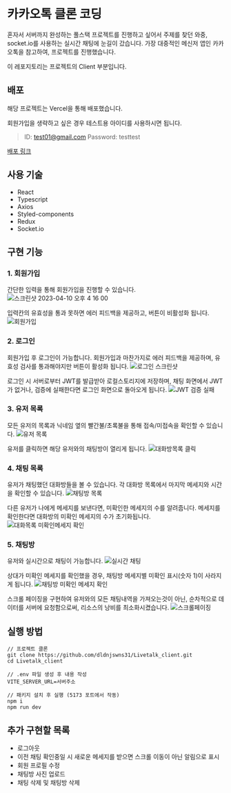 # 카카오톡 클론 코딩

혼자서 서버까지 완성하는 풀스택 프로젝트를 진행하고 싶어서 주제를 찾던 와중, socket.io를 사용하는 실시간 채팅에 눈길이 갔습니다.
가장 대중적인 메신저 앱인 카카오톡을 참고하여, 프로젝트를 진행했습니다.

이 레포지토리는 프로젝트의 Client 부분입니다.

## 배포

해당 프로젝트는 Vercel을 통해 배포했습니다.

회원가입을 생략하고 싶은 경우 테스트용 아이디를 사용하시면 됩니다.
> ID: test01@gmail.com  Password: testtest

[배포 링크](https://livetalk-client.vercel.app/)

## 사용 기술

- React
- Typescript
- Axios
- Styled-components
- Redux
- Socket.io

## 구현 기능

### 1. 회원가입

간단한 입력을 통해 회원가입을 진행할 수 있습니다.
![스크린샷 2023-04-10 오후 4 16 00](https://user-images.githubusercontent.com/71388830/230848598-9b471bb6-abec-4c3f-aee9-e8d49fdc1f99.png)

입력칸의 유효성을 통과 못하면 에러 피드백을 제공하고, 버튼이 비활성화 됩니다.
![회원가입](https://user-images.githubusercontent.com/71388830/230849210-12aa8b62-9b68-4ae3-b9c2-6b3c06c5669a.gif)

### 2. 로그인

회원가입 후 로그인이 가능합니다. 회원가입과 마찬가지로 에러 피드백을 제공하며, 유효성 검사를 통과해야지만 버튼이 활성화 됩니다.
![로그인 스크린샷](https://user-images.githubusercontent.com/71388830/230849476-a8451e44-9c0e-432d-9724-96dcab83cf6e.png)

로그인 시 서버로부터 JWT를 발급받아 로컬스토리지에 저장하며, 채팅 화면에서 JWT가 없거나, 검증에 실패한다면 로그인 화면으로 돌아오게 됩니다.
![JWT 검증 실패](https://user-images.githubusercontent.com/71388830/230850588-2a9f566d-7281-49d2-8337-fbd0b1cd1f8d.gif)

### 3. 유저 목록

모든 유저의 목록과 닉네임 옆의 빨간불/초록불을 통해 접속/미접속을 확인할 수 있습니다.
![유저 목록](https://user-images.githubusercontent.com/71388830/230851344-52e4a903-a5d2-497f-8b93-90ca7154e916.png)

유저를 클릭하면 해당 유저와의 채팅방이 열리게 됩니다.
![대화방목록 클릭](https://user-images.githubusercontent.com/71388830/230883700-24816769-9ec2-4646-ac29-312973b4cb2d.gif)

### 4. 채팅 목록

유저가 채팅했던 대화방들을 볼 수 있습니다. 각 대화방 목록에서 마지막 메세지와 시간을 확인할 수 있습니다.
![채팅방 목록](https://user-images.githubusercontent.com/71388830/230851968-85b9984b-383d-4809-a5fa-065b8d1eac6d.png)

다른 유저가 나에게 메세지를 보낸다면, 미확인한 메세지의 수를 알려줍니다. 메세지를 확인한다면 대화방의 미확인 메세지의 수가 초기화됩니다.
![대화목록 미확인메세지 확인](https://user-images.githubusercontent.com/71388830/230884858-fb6a99d0-af75-4ad6-9046-5c8fd8c449c5.gif)

### 5. 채팅방

유저와 실시간으로 채팅이 가능합니다.
![실시간 채팅](https://user-images.githubusercontent.com/71388830/230889078-27e14a58-aa8a-4217-8bab-89ccc7b96185.gif)

상대가 미확인 메세지를 확인했을 경우, 채팅방 메세지별 미확인 표시(숫자 1)이 사라지게 됩니다.
![채팅방 미확인 메세지 확인](https://user-images.githubusercontent.com/71388830/230889756-94717bef-35c7-4ff4-8d67-885148e8692d.gif)

스크롤 페이징을 구현하여 유저와의 모든 채팅내역을 가져오는것이 아닌, 순차적으로 데이터를 서버에 요청함으로써, 리소스의 낭비를 최소화시켰습니다.
![스크롤페이징](https://user-images.githubusercontent.com/71388830/230890405-37f8a45e-2733-4f99-af6a-684a35fd3b65.gif)

## 실행 방법

```
// 프로젝트 클론
git clone https://github.com/dldnjswns31/Livetalk_client.git
cd Livetalk_client

// .env 파일 생성 후 내용 작성
VITE_SERVER_URL=서버주소

// 패키지 설치 후 실행 (5173 포트에서 작동)
npm i
npm run dev
```

## 추가 구현할 목록

- 로그아웃
- 이전 채팅 확인중일 시 새로운 메세지를 받으면 스크롤 이동이 아닌 알림으로 표시
- 회원 프로필 수정
- 채팅방 사진 업로드
- 채팅 삭제 및 채팅방 삭제
